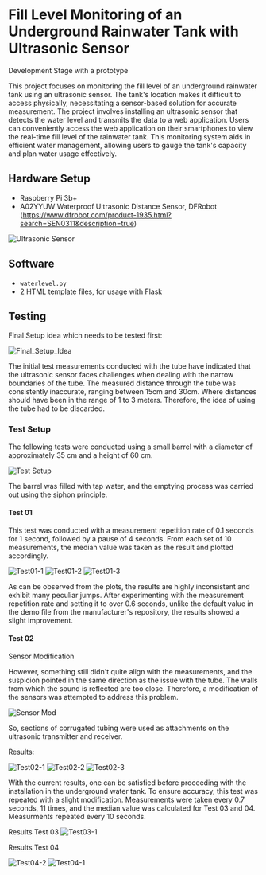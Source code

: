 # Fill Level Monitoring of an Underground Rainwater Tank with Ultrasonic Sensor

Development Stage with a prototype

This project focuses on monitoring the fill level of an underground rainwater tank using an ultrasonic sensor. The tank's location makes it difficult to access physically, necessitating a sensor-based solution for accurate measurement. The project involves installing an ultrasonic sensor that detects the water level and transmits the data to a web application. Users can conveniently access the web application on their smartphones to view the real-time fill level of the rainwater tank. This monitoring system aids in efficient water management, allowing users to gauge the tank's capacity and plan water usage effectively.

## Hardware Setup
- Raspberry Pi 3b+
- A02YYUW Waterproof Ultrasonic Distance Sensor, DFRobot (https://www.dfrobot.com/product-1935.html?search=SEN0311&description=true)

![Ultrasonic Sensor](https://github.com/DFRobot/DFRobot_RaspberryPi_A02YYUW/blob/master/resources/images/SEN0311.png)

## Software
- `waterlevel.py`
- 2 HTML template files, for usage with Flask

## Testing
Final Setup idea which needs to be tested first:

![Final_Setup_Idea](https://github.com/bregsi/water-fill-level/blob/main/test-setup/fuellstandsmessung_with_values.png)

The initial test measurements conducted with the tube have indicated that the ultrasonic sensor faces challenges when dealing with the narrow boundaries of the tube.
The measured distance through the tube was consistently inaccurate, ranging between 15cm and 30cm. Where distances should have been in the range of 1 to 3 meters. Therefore, the idea of using the tube had to be discarded.

### Test Setup

The following tests were conducted using a small barrel with a diameter of approximately 35 cm and a height of 60 cm.

![Test Setup](https://github.com/bregsi/water-fill-level/blob/main/test-setup/test_setup_s.jpg)

The barrel was filled with tap water, and the emptying process was carried out using the siphon principle.

#### Test 01

This test was conducted with a measurement repetition rate of 0.1 seconds for 1 second, followed by a pause of 4 seconds. From each set of 10 measurements, the median value was taken as the result and plotted accordingly.

![Test01-1](https://github.com/bregsi/water-fill-level/blob/main/test-setup/Test01/water_level_plot20230624_15_02.png)
![Test01-2](https://github.com/bregsi/water-fill-level/blob/main/test-setup/Test01/water_level_plot20230624_15_21.png)
![Test01-3](https://github.com/bregsi/water-fill-level/blob/main/test-setup/Test01/water_level_plot20230624_15_30.png)

As can be observed from the plots, the results are highly inconsistent and exhibit many peculiar jumps. After experimenting with the measurement repetition rate and setting it to over 0.6 seconds, unlike the default value in the demo file from the manufacturer's repository, the results showed a slight improvement.

#### Test 02

Sensor Modification

However, something still didn't quite align with the measurements, and the suspicion pointed in the same direction as the issue with the tube. The walls from which the sound is reflected are too close. Therefore, a modification of the sensors was attempted to address this problem.

![Sensor Mod](https://github.com/bregsi/water-fill-level/blob/main/test-setup/sensor_modification_s.jpg)

So, sections of corrugated tubing were used as attachments on the ultrasonic transmitter and receiver.

Results:

![Test02-1](https://github.com/bregsi/water-fill-level/blob/main/test-setup/Test02/water_level_plot20230624_16_37.png)
![Test02-2](https://github.com/bregsi/water-fill-level/blob/main/test-setup/Test02/water_level_plot20230624_17_01.png)
![Test02-3](https://github.com/bregsi/water-fill-level/blob/main/test-setup/Test02/water_level_plot20230624_17_10.png)

With the current results, one can be satisfied before proceeding with the installation in the underground water tank.
To ensure accuracy, this test was repeated with a slight modification. Measurements were taken every 0.7 seconds, 11 times, and the median value was calculated for Test 03 and 04. Measurments repeated every 10 seconds.

Results Test 03
![Test03-1](https://github.com/bregsi/water-fill-level/blob/main/test-setup/Test03/water_level_plot20230627-test03.png)

Results Test 04

![Test04-2](https://github.com/bregsi/water-fill-level/blob/main/test-setup/Test04/water_level_plot_20230627-test04-A.png)
![Test04-1](https://github.com/bregsi/water-fill-level/blob/main/test-setup/Test04/water_level_plot20230627-test04.png)












